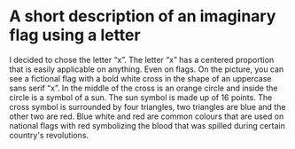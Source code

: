 # A short description of an imaginary flag using a letter


I decided to chose the letter “x”. The letter “x” has a centered proportion that is easily applicable on anything. Even on flags. On the picture, you can see a fictional flag with a bold white cross in the shape of an uppercase sans serif “x”. In the middle of the cross is an orange circle and inside the circle is a symbol of a sun. The sun symbol is made up of 16 points. The cross symbol is surrounded by four triangles, two triangles are blue and the other two are red. Blue white and red are common colours that are used on national flags with red symbolizing the blood that was spilled during certain country's revolutions. 

